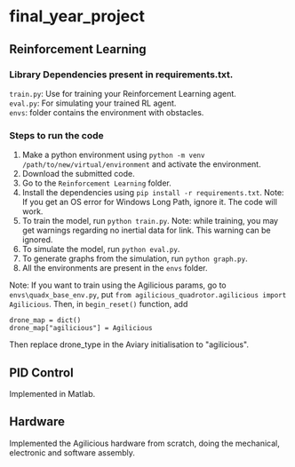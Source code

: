 # final_year_project

## Reinforcement Learning
### Library Dependencies present in requirements.txt. 

 `train.py`: Use for training your Reinforcement Learning agent. \
 `eval.py`: For simulating your trained RL agent.  \
  `envs`: folder contains the environment with obstacles. 

### Steps to run the code
1. Make a python environment using `python -m venv /path/to/new/virtual/environment` and activate the environment.  
2. Download the submitted code. 
3. Go to the `Reinforcement Learning` folder.
4. Install the dependencies using `pip install -r requirements.txt`. Note: If you get an OS error for Windows Long Path, ignore it. The code will work.
5. To train the model, run `python train.py`. Note: while training, you may get warnings regarding no inertial data for link. This warning can be ignored. 
6. To simulate the model, run `python eval.py`.
7. To generate graphs from the simulation, run `python graph.py`.
8. All the environments are present in the `envs` folder.

Note: If you want to train using the Agilicious params, go to `envs\quadx_base_env.py`, put `from agilicious_quadrotor.agilicious import Agilicious`. Then, in `begin_reset()` function, add
```
drone_map = dict()
drone_map["agilicious"] = Agilicious
```
Then replace drone_type in the Aviary initialisation to "agilicious". 
 
## PID Control
Implemented in Matlab. 

## Hardware
Implemented the Agilicious hardware from scratch, doing the mechanical, electronic and software assembly. 
 

